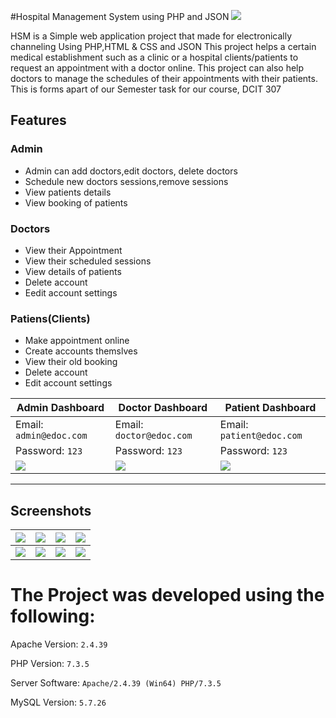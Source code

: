 
#Hospital Management System using PHP and JSON
![](https://github.com/AbdulBasit-IbnHaashir/HSM/Screenshots/Screenshot%20(1).png)

HSM is a Simple web application project that made for electronically channeling Using PHP,HTML & CSS and JSON
This project helps a certain medical establishment such as a clinic or a hospital clients/patients to request an appointment with a doctor online. This project can also help doctors to manage the schedules of their appointments with their patients. This is forms apart of our Semester task for our course, DCIT 307


## Features

### Admin
  
  - Admin can add doctors,edit doctors, delete doctors    
 - Schedule new doctors sessions,remove sessions   
- View patients details    
 - View booking of patients    
    
    
 
 
### Doctors

- View their Appointment
- View their scheduled sessions
- View details of patients
- Delete account    
- Eedit account settings
    

    
### Patiens(Clients)
  

  - Make appointment online
  - Create accounts themslves
  - View their old booking
  - Delete account
  - Edit account settings    

    
| Admin Dashboard | Doctor Dashboard | Patient Dashboard |
| -------| -------| -------|
| Email: `admin@edoc.com` | Email: `doctor@edoc.com` |   Email: `patient@edoc.com` | 
| Password: `123` |  Password: `123` |  Password: `123` |
| ![](https://github.com/AbdulBasit-IbnHaashir/HSM/edoc-echanneling/blob/main/Screenshots/Screenshot%20(3).png)| ![](https://github.com/AbdulBasit-IbnHaashir/HSM/edoc-echanneling/blob/main/Screenshots/Screenshot%20(9).png) |    ![](https://github.com/AbdulBasit-IbnHaashir/HSM/edoc-echanneling/blob/main/Screenshots/Screenshot%20(6).png)  |

 
  
-----------------------------------------------




## Screenshots

| ![](https://github.com/AbdulBasit-IbnHaashir/HSM/edoc-echanneling/blob/main/Screenshots/Screenshot%20(1).png) | ![](https://github.com/AbdulBasit-IbnHaashir/HSM/edoc-echanneling/blob/main/Screenshots/Screenshot%20(2).png)| ![](https://github.com/AbdulBasit-IbnHaashir/HSM/edoc-echanneling/blob/main/Screenshots/Screenshot%20(3).png)| ![](https://github.com/AbdulBasit-IbnHaashir/HSM/edoc-echanneling/blob/main/Screenshots/Screenshot%20(4).png)|
|--------------| --------------|   --------------|  --------------|    
|  ![](https://github.com/hshnudr/edoc-echanneling/blob/main/Screenshots/Screenshot%20(5).png)| ![](https://github.com/hshnudr/edoc-echanneling/blob/main/Screenshots/Screenshot%20(6).png)| ![](https://github.com/hshnudr/edoc-echanneling/blob/main/Screenshots/Screenshot%20(7).png)| ![](https://github.com/hshnudr/edoc-echanneling/blob/main/Screenshots/Screenshot%20(8).png)|

# The Project was developed using the following:

Apache Version: 	`2.4.39`

PHP Version: 		`7.3.5`

Server Software: 	`Apache/2.4.39 (Win64) PHP/7.3.5`

MySQL Version: 		`5.7.26`




